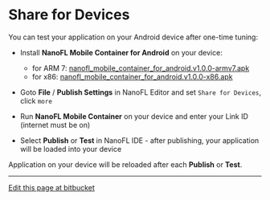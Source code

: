 # Share for Devices

You can test your application on your Android device after one-time tuning:

* Install **NanoFL Mobile Container for Android** on your device:
	
	* for ARM 7: [nanofl_mobile_container_for_android.v1.0.0-armv7.apk](/downloads/nanofl_mobile_container_for_android.v1.0.0-armv7.apk)
	* for x86: [nanofl_mobile_container_for_android.v1.0.0-x86.apk](/downloads/nanofl_mobile_container_for_android.v1.0.0-x86.apk)
	
* Goto **File** / **Publish Settings** in NanoFL Editor and set `Share for Devices`, click `more`

* Run **NanoFL Mobile Container** on your device and enter your Link ID (internet must be on)

* Select **Publish** or **Test** in NanoFL IDE - after publishing, your application will be loaded into your device

Application on your device will be reloaded after each **Publish** or **Test**.

----------------------------------------------------------------------------------------------------

<a href="https://bitbucket.org/nanofl/site/src/default/docs/quick_start/index.md" target="_blank">Edit this page at bitbucket</a>